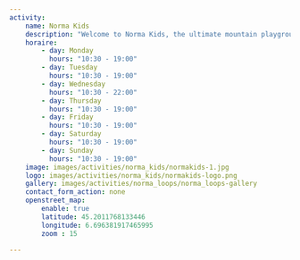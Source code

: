 ```yaml
---
activity:
    name: Norma Kids
    description: "Welcome to Norma Kids, the ultimate mountain playground where curiosity meets adventure! Specially designed for children aged 3 to 12, Norma Kids transforms the magic of the Alps into a wonderland of laughter, exploration, and snowy (or sunny!) surprises." 
    horaire:
        - day: Monday
          hours: "10:30 - 19:00"
        - day: Tuesday
          hours: "10:30 - 19:00"
        - day: Wednesday
          hours: "10:30 - 22:00"
        - day: Thursday
          hours: "10:30 - 19:00"
        - day: Friday
          hours: "10:30 - 19:00"
        - day: Saturday
          hours: "10:30 - 19:00"
        - day: Sunday
          hours: "10:30 - 19:00" 
    image: images/activities/norma_kids/normakids-1.jpg
    logo: images/activities/norma_kids/normakids-logo.png
    gallery: images/activities/norma_loops/norma_loops-gallery
    contact_form_action: none
    openstreet_map:
        enable: true
        latitude: 45.2011768133446 
        longitude: 6.696381917465995
        zoom : 15

---
```

